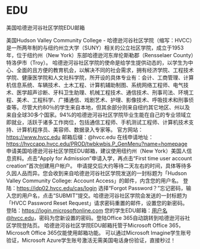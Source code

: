# EDU
美国哈德逊河谷社区学院EDU邮箱 

美国Hudson Valley Community College - 哈德逊河谷社区学院（缩写：HVCC）是一所两年制的与纽约州立大学（SUNY）相关的公立社区学院，成立于1953年，位于纽约州（New York）东部哈德逊河东岸伦斯勒郡（Rensselaer County）特洛伊市（Troy）。 哈德逊河谷社区学院的使命是给学生提供动态的，以学生为中心、全面的且方便的教育机会，以解决不同的社会需求，拥有经济学院、工程技术学院、健康医学院和人文社科学院，所开设的具体专业有：会计、工商管理、计算机信息系统、车辆技术、土木工程、计算机辅助制图、系统网络工程师、电气技术、医学超声诊断、牙科卫生助理、机械工程技术、通信技术、刑事司法、环境工程、美术、工程科学、广播通信、戏剧艺术、护理、影像技术、呼吸技术和刑事侦查等。尽管大约80％的学生来自本地，但其余部分则来自纽约其它地区、州以及来自全球30多个国家。94%的哈德逊河谷社区学院毕业生能在自己的专业领域立即就业，活跃于诸多工作岗位，包括通信工程师、手机测试工程师、计算机技术支持、计算机程序员、美容师、数据录入专家等。 官方网站：https://www.hvcc.edu 邮箱后缀：@hvcc.edu 在线申请地址：https://hvccapp.hvcc.edu/PROD/twbkwbis.P_GenMenu?name=homepage 申请美国哈德逊河谷社区学院EDU邮箱，建议使用纽约州（New York）美国人信息资料。点击“Apply for Admission”申请入学，再点击“First time user account creation”首次创建用户帐户。 申请提交后大约等待二天左右的时间，具体等待多久因人品而异。您会收到来自哈德逊河谷社区学院发送的一封标题为「Hudson Valley Community College: Account Access」的邮件，内含您的用户名。 登陆：https://idp02.hvcc.edu/cas/login 选择“Forgot Password？”忘记密码，输入您的用户名，点击“SUBMIT”提交。哈德逊河谷社区学院会发送的一封标题为「HVCC Password Reset Request」请求密码重置的邮件，设置您的新密码。 登陆：https://login.microsoftonline.com 您的学生EDU邮箱：用户名@hvcc.edu，密码为您新设置的密码。登陆Office 365自动跳转到哈德逊河谷社区学院登陆页。 哈德逊河谷社区学院EDU邮箱托管于Microsoft Office 365，Microsoft Office 365仅能使用邮箱功能。 可以通过Microsoft Imagine学生账号验证，Microsoft Azure学生账号激活无需美国电话身份验证，直接秒过！
